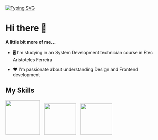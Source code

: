 [![Typing SVG](https://readme-typing-svg.herokuapp.com?font=Monoscape&color=%23F71D4F&size=26&center=true&vCenter=true&lines=%E2%9C%A8+Welcome+to+my+github+%E2%9C%A8)](https://git.io/typing-svg)

# Hi there 👋

**A little bit more of me...**

- 🖥️ I'm studying in an System Development technician course in Etec Aristoteles Ferreira

- ❤️ I'm passionate about understanding Design and Frontend development

## My Skills

<img src="https://github.com/AlissonForbidden/AlissonForbidden/blob/main/img/html5.svg" style="margin: 0px 10px 0px 0px;" width="110" height="110"> <img src="https://github.com/AlissonForbidden/AlissonForbidden/blob/main/img/css3.svg"  style="margin: 0px 10px 0px 0px;" width="100" height="100"> <img src="https://github.com/AlissonForbidden/AlissonForbidden/blob/main/img/javascript.svg" style="margin: 0px 10px 0px 0px;" width="100" height="100">
